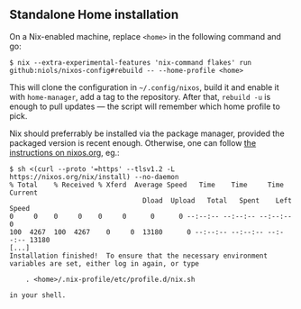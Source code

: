 Standalone Home installation
----------------------------

On a Nix-enabled machine, replace `<home>` in the following command and go:

```console
$ nix --extra-experimental-features 'nix-command flakes' run github:niols/nixos-config#rebuild -- --home-profile <home>
```

This will clone the configuration in `~/.config/nixos`, build it and enable it
with `home-manager`, add a tag to the repository. After that, `rebuild -u` is
enough to pull updates — the script will remember which home profile to pick.

Nix should preferrably be installed via the package manager, provided the
packaged version is recent enough. Otherwise, one can follow [the instructions
on nixos.org](https://nixos.org/download/), eg.:
```console
$ sh <(curl --proto '=https' --tlsv1.2 -L https://nixos.org/nix/install) --no-daemon
% Total    % Received % Xferd  Average Speed   Time    Time     Time  Current
                                 Dload  Upload   Total   Spent    Left  Speed
0     0    0     0    0     0      0      0 --:--:-- --:--:-- --:--:--     0
100  4267  100  4267    0     0  13180      0 --:--:-- --:--:-- --:--:-- 13180
[...]
Installation finished!  To ensure that the necessary environment
variables are set, either log in again, or type

    . <home>/.nix-profile/etc/profile.d/nix.sh

in your shell.
```

